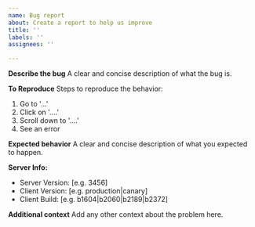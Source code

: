 ```yaml
---
name: Bug report
about: Create a report to help us improve
title: ''
labels: ''
assignees: ''

---
```


**Describe the bug**
A clear and concise description of what the bug is.

**To Reproduce**
Steps to reproduce the behavior:
1. Go to '...'
2. Click on '....'
3. Scroll down to '....'
4. See an error

**Expected behavior**
A clear and concise description of what you expected to happen.

**Server Info:**
 - Server Version: [e.g. 3456]
- Client Version: [e.g. production|canary]
- Client Build: [e.g. b1604|b2060|b2189|b2372]

**Additional context**
Add any other context about the problem here.
